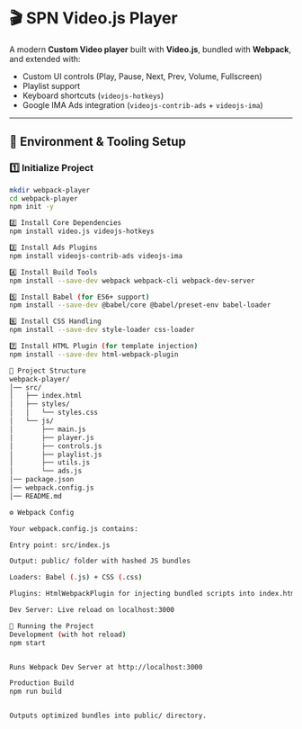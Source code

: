 # 🎬 SPN Video.js Player

A modern **Custom Video player** built with **Video.js**, bundled with **Webpack**, and extended with:  
- Custom UI controls (Play, Pause, Next, Prev, Volume, Fullscreen)  
- Playlist support  
- Keyboard shortcuts (`videojs-hotkeys`)  
- Google IMA Ads integration (`videojs-contrib-ads` + `videojs-ima`)  

---

## 🚀 Environment & Tooling Setup

### 1️⃣ Initialize Project
```bash
mkdir webpack-player
cd webpack-player
npm init -y

2️⃣ Install Core Dependencies
npm install video.js videojs-hotkeys

3️⃣ Install Ads Plugins
npm install videojs-contrib-ads videojs-ima

4️⃣ Install Build Tools
npm install --save-dev webpack webpack-cli webpack-dev-server

5️⃣ Install Babel (for ES6+ support)
npm install --save-dev @babel/core @babel/preset-env babel-loader

6️⃣ Install CSS Handling
npm install --save-dev style-loader css-loader

7️⃣ Install HTML Plugin (for template injection)
npm install --save-dev html-webpack-plugin

📂 Project Structure
webpack-player/
│── src/
│   ├── index.html
│   ├── styles/
│   │   └── styles.css
│   └── js/
│       ├── main.js
│       ├── player.js
│       ├── controls.js
│       ├── playlist.js
│       ├── utils.js
│       └── ads.js
│── package.json
│── webpack.config.js
│── README.md

⚙️ Webpack Config

Your webpack.config.js contains:

Entry point: src/index.js

Output: public/ folder with hashed JS bundles

Loaders: Babel (.js) + CSS (.css)

Plugins: HtmlWebpackPlugin for injecting bundled scripts into index.html

Dev Server: Live reload on localhost:3000

🏃 Running the Project
Development (with hot reload)
npm start


Runs Webpack Dev Server at http://localhost:3000

Production Build
npm run build


Outputs optimized bundles into public/ directory.
